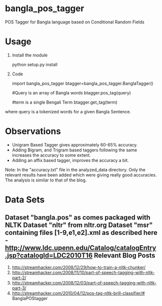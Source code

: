 bangla_pos_tagger
=================

POS Tagger for Bangla language based on Conditional Random Fields

Usage
=====
1. Install the module

	python setup.py install
  
2. Code
	
	import bangla_pos_tagger
	btagger=bangla_pos_tagger.BanglaTagger()
	
	#Query is an array of Bangla words
	btagger.pos_tag(query)
	
	#term is a single Bengali Term
	btagger.get_tag(term)
	
  
where query is a tokenized words for a given Bangla Sentence.

Observations
============
* Unigram Based Tagger gives approximately 60-65% accuracy.
* Adding Bigram, and Trigram based taggers following the same increases the accuracy to some extent.
* Adding an affix based tagger, improves the accuracy a bit.

Note: In the "accuracy.txt" file in the analyzed_data directory. Only the relevant results have been added which were giving really good accuracies. The analysis is similar to that of the blog.

Data Sets
============
Dataset "bangla.pos" as comes packaged with NLTK
Dataset "nltr" from nltr.org
Dataset "msr" containing files [1-9,e1,e2].xml as described here - http://www.ldc.upenn.edu/Catalog/catalogEntry.jsp?catalogId=LDC2010T16
Relevant Blog Posts
-------------------
1. http://streamhacker.com/2008/12/29/how-to-train-a-nltk-chunker/
2. http://streamhacker.com/2008/11/10/part-of-speech-tagging-with-nltk-part-2/
3. http://streamhacker.com/2008/12/03/part-of-speech-tagging-with-nltk-part-3/
4. http://streamhacker.com/2010/04/12/pos-tag-nltk-brill-classifier/# BanglaPOStagger

